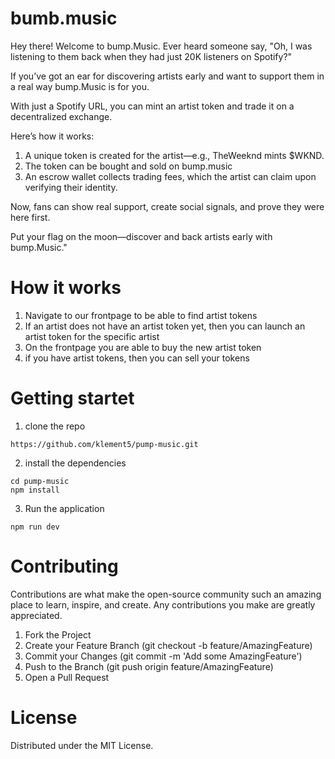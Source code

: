 # bumb.music

Hey there! Welcome to bump.Music.
Ever heard someone say, "Oh, I was listening to them back when they had just 20K listeners on Spotify?"

If you’ve got an ear for discovering artists early and want to support them in a real way bump.Music is for you.

With just a Spotify URL, you can mint an artist token and trade it on a decentralized exchange.

Here’s how it works:

1. A unique token is created for the artist—e.g., TheWeeknd mints $WKND.
2. The token can be bought and sold on bump.music
3. An escrow wallet collects trading fees, which the artist can claim upon verifying their identity.

Now, fans can show real support, create social signals, and prove they were here first.

Put your flag on the moon—discover and back artists early with bump.Music."

# How it works

1. Navigate to our frontpage to be able to find artist tokens
2. If an artist does not have an artist token yet, then you can launch an artist token for the specific artist
3. On the frontpage you are able to buy the new artist token
4. if you have artist tokens, then you can sell your tokens

# Getting startet

1. clone the repo

```
https://github.com/klement5/pump-music.git
```

2. install the dependencies

```
cd pump-music
npm install
```

3. Run the application

```
npm run dev
```

# Contributing

Contributions are what make the open-source community such an amazing place to learn, inspire, and create. Any contributions you make are greatly appreciated.

1. Fork the Project
2. Create your Feature Branch (git checkout -b feature/AmazingFeature)
3. Commit your Changes (git commit -m 'Add some AmazingFeature')
4. Push to the Branch (git push origin feature/AmazingFeature)
5. Open a Pull Request

# License

Distributed under the MIT License.
